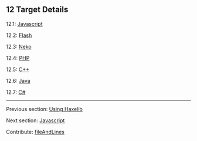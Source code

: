 ## 12 Target Details

12.1: [Javascript](#)

12.2: [Flash](#)

12.3: [Neko](#)

12.4: [PHP](#)

12.5: [C++](#)

12.6: [Java](#)

12.7: [C#](#)

---

Previous section: [Using Haxelib](haxelib-using.md)

Next section: [Javascript](#)

Contribute: [fileAndLines](https://github.com/HaxeFoundation/HaxeManual/blob/master/12-target-details.tex#L1-1)